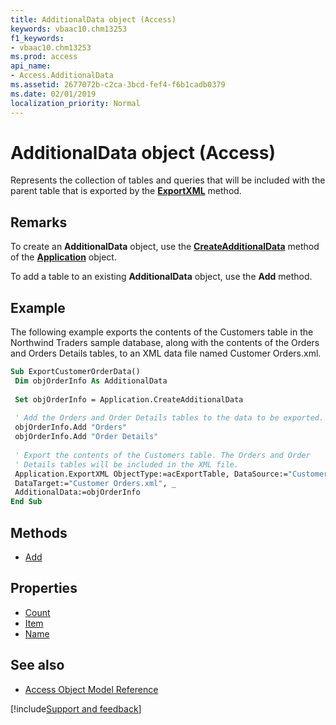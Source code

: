 ```yaml
---
title: AdditionalData object (Access)
keywords: vbaac10.chm13253
f1_keywords:
- vbaac10.chm13253
ms.prod: access
api_name:
- Access.AdditionalData
ms.assetid: 2677072b-c2ca-3bcd-fef4-f6b1cadb0379
ms.date: 02/01/2019
localization_priority: Normal
---
```



# AdditionalData object (Access)

Represents the collection of tables and queries that will be included with the parent table that is exported by the **[ExportXML](Access.Application.ExportXML.md)** method.


## Remarks

To create an **AdditionalData** object, use the **[CreateAdditionalData](Access.Application.CreateAdditionalData.md)** method of the **[Application](Access.Application.md)** object.

To add a table to an existing **AdditionalData** object, use the **Add** method.


## Example

The following example exports the contents of the Customers table in the Northwind Traders sample database, along with the contents of the Orders and Orders Details tables, to an XML data file named Customer Orders.xml.


```vb
Sub ExportCustomerOrderData() 
 Dim objOrderInfo As AdditionalData 
 
 Set objOrderInfo = Application.CreateAdditionalData 
 
 ' Add the Orders and Order Details tables to the data to be exported. 
 objOrderInfo.Add "Orders" 
 objOrderInfo.Add "Order Details" 
 
 ' Export the contents of the Customers table. The Orders and Order 
 ' Details tables will be included in the XML file. 
 Application.ExportXML ObjectType:=acExportTable, DataSource:="Customers", _ 
 DataTarget:="Customer Orders.xml", _ 
 AdditionalData:=objOrderInfo 
End Sub
```


## Methods

- [Add](Access.AdditionalData.Add.md)

## Properties

- [Count](Access.AdditionalData.Count.md)
- [Item](Access.AdditionalData.Item.md)
- [Name](Access.AdditionalData.Name.md)

## See also

- [Access Object Model Reference](overview/Access/object-model.md)


[!include[Support and feedback](~/includes/feedback-boilerplate.md)]